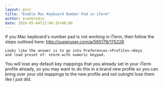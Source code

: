 ```yaml
---
layout: post
title: "Enable Mac Keyboard Number Pad in iTerm"
author: evanbrodie
date: 2016-05-04T22:04:35+00:00
---
```


If you Mac keyboard's number pad is not working in iTerm, then follow the steps outlined here: http://superuser.com/a/565179/175226

```
Looks like the answer is to go into Preferences->Profiles->Keys
and load preset of: xterm with numeric keypad.
```

You will lose any default key mappings that you already set in your iTerm profile already, so you may want to do this in a brand new profile so you can bring over your old mappings to the new profile and not outright lose them like I just did.
